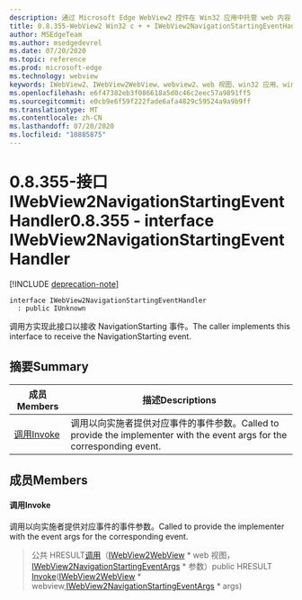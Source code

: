 ```yaml
---
description: 通过 Microsoft Edge WebView2 控件在 Win32 应用中托管 web 内容
title: 0.8.355-WebView2 Win32 c + + IWebView2NavigationStartingEventHandler
author: MSEdgeTeam
ms.author: msedgedevrel
ms.date: 07/20/2020
ms.topic: reference
ms.prod: microsoft-edge
ms.technology: webview
keywords: IWebView2、IWebView2WebView、webview2、web 视图、win32 应用、win32、edge
ms.openlocfilehash: e6f47382eb3f086618a5d0c46c2eec57a9891ff5
ms.sourcegitcommit: e0cb9e6f59f222fade6afa4829c59524a9a9b9ff
ms.translationtype: MT
ms.contentlocale: zh-CN
ms.lasthandoff: 07/20/2020
ms.locfileid: "10885875"
---
```

# <span data-ttu-id="af0ae-104">0.8.355-接口 IWebView2NavigationStartingEventHandler</span><span class="sxs-lookup"><span data-stu-id="af0ae-104">0.8.355 - interface IWebView2NavigationStartingEventHandler</span></span> 

[!INCLUDE [deprecation-note](../../includes/deprecation-note.md)]

```
interface IWebView2NavigationStartingEventHandler
  : public IUnknown
```

<span data-ttu-id="af0ae-105">调用方实现此接口以接收 NavigationStarting 事件。</span><span class="sxs-lookup"><span data-stu-id="af0ae-105">The caller implements this interface to receive the NavigationStarting event.</span></span>

## <span data-ttu-id="af0ae-106">摘要</span><span class="sxs-lookup"><span data-stu-id="af0ae-106">Summary</span></span>

 <span data-ttu-id="af0ae-107">成员</span><span class="sxs-lookup"><span data-stu-id="af0ae-107">Members</span></span>                        | <span data-ttu-id="af0ae-108">描述</span><span class="sxs-lookup"><span data-stu-id="af0ae-108">Descriptions</span></span>
--------------------------------|---------------------------------------------
[<span data-ttu-id="af0ae-109">调用</span><span class="sxs-lookup"><span data-stu-id="af0ae-109">Invoke</span></span>](#invoke) | <span data-ttu-id="af0ae-110">调用以向实施者提供对应事件的事件参数。</span><span class="sxs-lookup"><span data-stu-id="af0ae-110">Called to provide the implementer with the event args for the corresponding event.</span></span>

## <span data-ttu-id="af0ae-111">成员</span><span class="sxs-lookup"><span data-stu-id="af0ae-111">Members</span></span>

#### <span data-ttu-id="af0ae-112">调用</span><span class="sxs-lookup"><span data-stu-id="af0ae-112">Invoke</span></span> 

<span data-ttu-id="af0ae-113">调用以向实施者提供对应事件的事件参数。</span><span class="sxs-lookup"><span data-stu-id="af0ae-113">Called to provide the implementer with the event args for the corresponding event.</span></span>

> <span data-ttu-id="af0ae-114">公共 HRESULT[调用](#invoke)（[IWebView2WebView](IWebView2WebView.md) \* web 视图，[IWebView2NavigationStartingEventArgs](IWebView2NavigationStartingEventArgs.md) \* 参数）</span><span class="sxs-lookup"><span data-stu-id="af0ae-114">public HRESULT [Invoke](#invoke)([IWebView2WebView](IWebView2WebView.md) \* webview,[IWebView2NavigationStartingEventArgs](IWebView2NavigationStartingEventArgs.md) \* args)</span></span>

